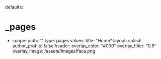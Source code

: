 defaults:
  # _pages
  - scope:
      path: ""
      type: pages
    values:
      title: "Home"
      layout: splash
      author_profile: false
      header:
        overlay_color: "#000"
        overlay_filter: "0.5"
        overlay_image: /assets/images/face.png